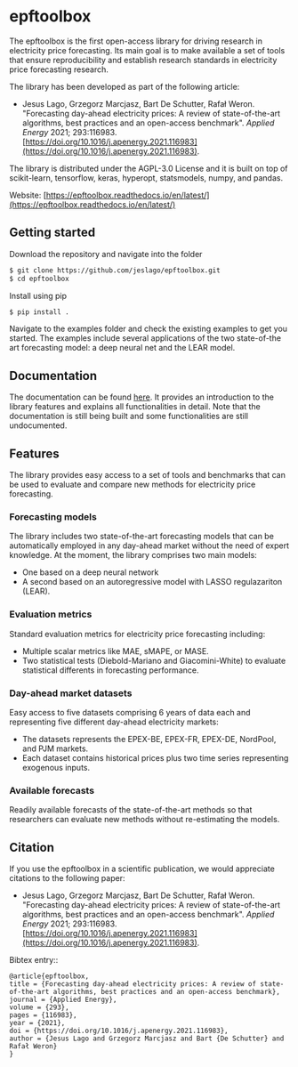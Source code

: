 # epftoolbox

The epftoolbox is the first open-access library for driving research in electricity price forecasting. Its main goal is to make available a set of tools that ensure reproducibility and establish research standards in electricity price forecasting research.

The library has been developed as part of the following article:

- Jesus Lago, Grzegorz Marcjasz, Bart De Schutter, Rafał Weron. "Forecasting day-ahead electricity prices: A review of state-of-the-art algorithms, best practices and an open-access benchmark". *Applied Energy* 2021; 293:116983. [https://doi.org/10.1016/j.apenergy.2021.116983](https://doi.org/10.1016/j.apenergy.2021.116983).

The library is distributed under the AGPL-3.0 License and it is built on top of scikit-learn, tensorflow, keras, hyperopt, statsmodels, numpy, and pandas. 

Website: [https://epftoolbox.readthedocs.io/en/latest/](https://epftoolbox.readthedocs.io/en/latest/)

## Getting started
Download the repository and navigate into the folder
```bash
$ git clone https://github.com/jeslago/epftoolbox.git
$ cd epftoolbox
```
Install using pip
```bash
$ pip install .
```
Navigate to the examples folder and check the existing examples to get you started. The examples include several applications of the two state-of-the art forecasting model: a deep neural net and the LEAR model.

## Documentation
The documentation can be found [here](https://epftoolbox.readthedocs.io/en/latest/). It provides an introduction to the library features and explains all functionalities in detail. Note that the documentation is still being built and some functionalities are still undocumented.

## Features
The library provides easy access to a set of tools and benchmarks that can be used to evaluate and compare new methods for electricity price forecasting.

### Forecasting models
The library includes two state-of-the-art forecasting models that can be automatically employed in any day-ahead market without the need of expert knowledge. At the moment, the library comprises two main models:
  * One based on a deep neural network
  * A second based on an autoregressive model with LASSO regulazariton (LEAR). 

### Evaluation metrics
Standard evaluation metrics for electricity price forecasting including:
* Multiple scalar metrics like MAE, sMAPE, or MASE.
* Two statistical tests (Diebold-Mariano and Giacomini-White) to evaluate statistical differents in forecasting performance.

### Day-ahead market datasets
Easy access to five datasets comprising 6 years of data each and representing five different day-ahead electricity markets: 
* The datasets represents the EPEX-BE, EPEX-FR, EPEX-DE, NordPool, and PJM markets. 
* Each dataset contains historical prices plus two time series representing exogenous inputs.

### Available forecasts
Readily available forecasts of the state-of-the-art methods so that researchers can evaluate new methods without re-estimating the models.


## Citation
If you use the epftoolbox in a scientific publication, we would appreciate citations to the following paper:

- Jesus Lago, Grzegorz Marcjasz, Bart De Schutter, Rafał Weron. "Forecasting day-ahead electricity prices: A review of state-of-the-art algorithms, best practices and an open-access benchmark". *Applied Energy* 2021; 293:116983. [https://doi.org/10.1016/j.apenergy.2021.116983](https://doi.org/10.1016/j.apenergy.2021.116983).


Bibtex entry::

    @article{epftoolbox,
    title = {Forecasting day-ahead electricity prices: A review of state-of-the-art algorithms, best practices and an open-access benchmark},
    journal = {Applied Energy},
    volume = {293},
    pages = {116983},
    year = {2021},
    doi = {https://doi.org/10.1016/j.apenergy.2021.116983},
    author = {Jesus Lago and Grzegorz Marcjasz and Bart {De Schutter} and Rafał Weron}
    }